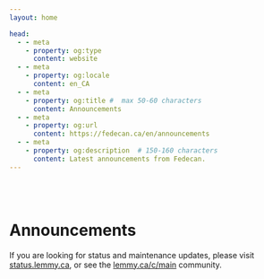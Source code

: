 ```yaml
---
layout: home

head:
  - - meta
    - property: og:type
      content: website
  - - meta
    - property: og:locale
      content: en_CA
  - - meta
    - property: og:title #  max 50-60 characters
      content: Announcements
  - - meta
    - property: og:url
      content: https://fedecan.ca/en/announcements
  - - meta
    - property: og:description  # 150-160 characters
      content: Latest announcements from Fedecan.
---
```


<br><br>

# Announcements

If you are looking for status and maintenance updates, please visit [status.lemmy.ca](https://status.lemmy.ca/), or see the [lemmy.ca/c/main](https://lemmy.ca/c/main) community. 

<BlogPostList
    format="horizontal"
    excerptLines="2"
    postsDataKey="enPostsData"
    authorsDataKey="enAuthors"
  />